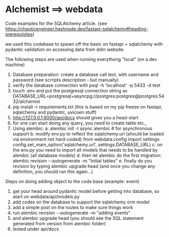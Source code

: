 # Alchemist ==> webdata

Code examples for the SQLAlchemy article. (see https://chaoticengineer.hashnode.dev/fastapi-sqlalchemy#heading-prerequisites)

we used this codebase to spawn off the basic on fastapi + sqlalchemy with pydantic validation on accessing data from ddm website.

The following steps are used when running everythong "local" (on a dev machine)

1. Database preparation: create a database call test, with username and password (see scrripts description - but manually)
2. verify the database connection with psql -h 'localhost' -p 5433 -d test
3. touch .env and put the postgresql connection string as DATABASE_URL=postgresql+asyncpg://postgres:postgres@postgres:5432/alchemist
4. pip install -r requirements.txt (this is based on my pip freeze on fastapi, sqlalchemy and pydantic, uvicoen stuff)
5. http://127.0.0.1:8000/api/docs should gives you a head-start
6. for one can start doing any query, you need to create table etc.,
7. Using alembic:
    a. alembic init -t async alembic # for asynchronous support
    b. modify env.py to reflect the sqlalchemy.url (should be loaded via environment not hard-coded)
       from webdata.config import settings
       config.set_main_option('sqlalchemy.url', settings.DATABASE_URL)
    c. on the env.py you need to import all models that needs to be handled by alembic (all database models)
    d. then let alembic do the first migration: alembic revision --autogenerate -m "Initial tables"
    e. finally do you revision by typing alembic upgrade head (and once you change any definition, you should run this again...)

Steps on doing adding object to the code base (example: event)

1. get your head around pydantic model before getting into database, so atart on webdata/api/models.py
2. add codes on the database to support the sqlalchemy orm model
3. add a simple post on the routes to make sure things work
4. run alembic revision --autogenerate -m "adding events"
5. and alembic upgrade head (you should see the SQL statement generated from version from alembic folder)
6. tested under api/docs